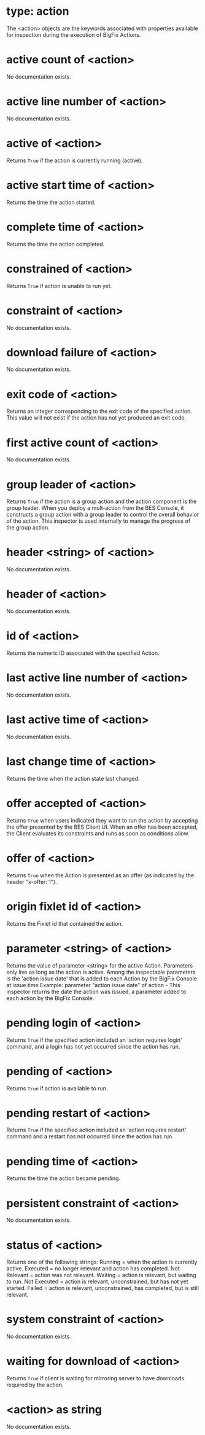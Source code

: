 # type: action

The &lt;action&gt; objects are the keywords associated with properties available for inspection during the execution of BigFix Actions.

# active count of &lt;action&gt;

No documentation exists.

# active line number of &lt;action&gt;

No documentation exists.

# active of &lt;action&gt;

Returns `True` if the action is currently running (active).

# active start time of &lt;action&gt;

Returns the time the action started.

# complete time of &lt;action&gt;

Returns the time the action completed.

# constrained of &lt;action&gt;

Returns `True` if action is unable to run yet.

# constraint of &lt;action&gt;

No documentation exists.

# download failure of &lt;action&gt;

No documentation exists.

# exit code of &lt;action&gt;

Returns an integer corresponding to the exit code of the specified action. This value will not exist if the action has not yet produced an exit code.

# first active count of &lt;action&gt;

No documentation exists.

# group leader of &lt;action&gt;

Returns `True` if the action is a group action and the action component is the group leader. When you deploy a mult-action from the BES Console, it constructs a group action with a group leader to control the overall behavior of the action. This inspector is used internally to manage the progress of the group action.

# header &lt;string&gt; of &lt;action&gt;

No documentation exists.

# header of &lt;action&gt;

No documentation exists.

# id of &lt;action&gt;

Returns the numeric ID associated with the specified Action.

# last active line number of &lt;action&gt;

No documentation exists.

# last active time of &lt;action&gt;

No documentation exists.

# last change time of &lt;action&gt;

Returns the time when the action state last changed.

# offer accepted of &lt;action&gt;

Returns `True` when users indicated they want to run the action by accepting the offer presented by the BES Client UI. When an offer has been accepted, the Client evaluates its constraints and runs as soon as conditions allow.

# offer of &lt;action&gt;

Returns `True` when the Action is presented as an offer (as indicated by the header &quot;x-offer: 1&quot;).

# origin fixlet id of &lt;action&gt;

Returns the Fixlet id that contained the action.

# parameter &lt;string&gt; of &lt;action&gt;

Returns the value of parameter &lt;string&gt; for the active Action. Parameters only live as long as the action is active. Among the inspectable parameters is the &#39;action issue date&#39; that is added to each Action by the BigFix Console at issue time.Example: parameter &quot;action issue date&quot; of action - This inspector returns the date the action was issued, a parameter added to each action by the BigFix Console.

# pending login of &lt;action&gt;

Returns `True` if the specified action included an &#39;action requires login&#39; command, and a login has not yet occurred since the action has run.

# pending of &lt;action&gt;

Returns `True` if action is available to run.

# pending restart of &lt;action&gt;

Returns `True` if the specified action included an &#39;action requires restart&#39; command and a restart has not occurred since the action has run.

# pending time of &lt;action&gt;

Returns the time the action became pending.

# persistent constraint of &lt;action&gt;

No documentation exists.

# status of &lt;action&gt;

Returns one of the following strings: Running = when the action is currently active. Executed = no longer relevant and action has completed. Not Relevant = action was not relevant. Waiting = action is relevant, but waiting to run. Not Executed = action is relevant, unconstrained, but has not yet started. Failed = action is relevant, unconstrained, has completed, but is still relevant.

# system constraint of &lt;action&gt;

No documentation exists.

# waiting for download of &lt;action&gt;

Returns `True` if client is waiting for mirroring server to have downloads required by the action.

# &lt;action&gt; as string

No documentation exists.
